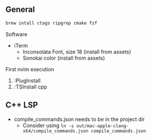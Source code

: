 ## General


```bash
brew intall ctags ripgrep cmake fzf
```

Software
* iTerm
    * Inconsolata Font, size 18 (install from assets)
    * Sonokai color (install from assets)


First nvim execution
1. :PlugInstall
2. :TSInstall cpp


## C++ LSP

* compile_commands.json needs to be in the project dir
    * Consider using ```ln -s out/mac-apple-clang-x64/compile_commands.json compile_commands.json```
